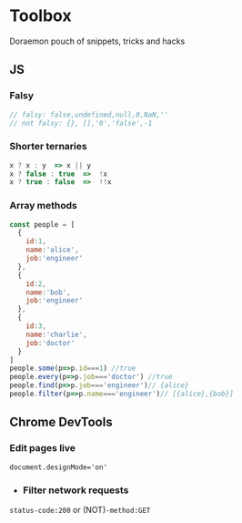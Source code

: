 # Toolbox
Doraemon pouch of snippets, tricks and hacks 

## JS

### Falsy

```javascript
// falsy: false,undefined,null,0,NaN,''
// not falsy: {}, [],'0','false',-1
```
### Shorter ternaries
```javascript
x ? x : y  => x || y 
x ? false : true  =>  !x
x ? true : false  =>  !!x
```
### Array methods
```javascript
const people = [
  {
    id:1,
    name:'alice',
    job:'engineer'
  },
  {
    id:2,
    name:'bob',
    job:'engineer'
  },
  {
    id:3,
    name:'charlie',
    job:'doctor'
  }
]
people.some(p=>p.id===1) //true
people.every(p=>p.job==='doctor') //true
people.find(p=>p.job==='engineer')// {alice}
people.filter(p=>p.name==='engineer')// [{alice},{bob}]
```

## Chrome DevTools
### Edit pages live
`document.designMode='on'`

- ### Filter network requests
`status-code:200` or (NOT)`-method:GET`

